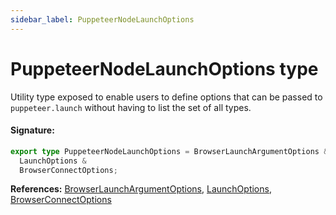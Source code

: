 ```yaml
---
sidebar_label: PuppeteerNodeLaunchOptions
---
```


# PuppeteerNodeLaunchOptions type

Utility type exposed to enable users to define options that can be passed to `puppeteer.launch` without having to list the set of all types.

#### Signature:

```typescript
export type PuppeteerNodeLaunchOptions = BrowserLaunchArgumentOptions &
  LaunchOptions &
  BrowserConnectOptions;
```

**References:** [BrowserLaunchArgumentOptions](./puppeteer.browserlaunchargumentoptions.md), [LaunchOptions](./puppeteer.launchoptions.md), [BrowserConnectOptions](./puppeteer.browserconnectoptions.md)
